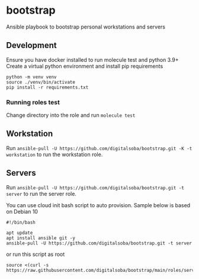 # bootstrap
Ansible playbook to bootstrap personal workstations and servers

## Development
Ensure you have docker installed to run molecule test and python 3.9+
Create a virtual python environment and install pip requirements

```shell
python -m venv venv
source ./venv/bin/activate
pip install -r requirements.txt
```

### Running roles test
Change directory into the role and run `molecule test`
## Workstation
Run `ansible-pull -U https://github.com/digitalsoba/bootstrap.git -K -t workstation` to run the workstation role.

## Servers
Run `ansible-pull -U https://github.com/digitalsoba/bootstrap.git -t server` to run the server role.

You can use cloud init bash script to auto provision. Sample below is based on Debian 10
```
#!/bin/bash

apt update
apt install ansible git -y
ansible-pull -U https://github.com/digitalsoba/bootstrap.git -t server
```

or run this script as root 
```shell
source <(curl -s https://raw.githubusercontent.com/digitalsoba/bootstrap/main/roles/server/files/init.sh)
```